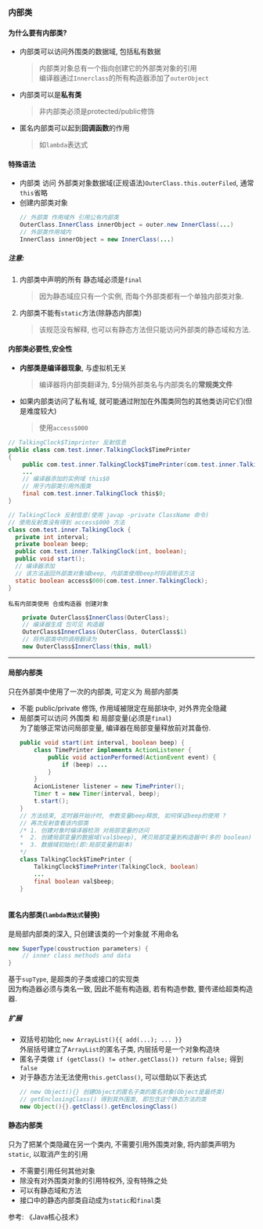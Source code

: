 ### 内部类

#### 为什么要有内部类?
- 内部类可以访问外围类的数据域, 包括私有数据
	>内部类对象总有一个指向创建它的外部类对象的引用    
	>编译器通过`Innerclass`的所有构造器添加了`outerObject`
- 内部类可以是**私有类**
	>非内部类必须是protected/public修饰
- 匿名内部类可以起到**回调函数**的作用
	>如`lambda`表达式
#### 特殊语法
- 内部类 访问 外部类对象数据域(正规语法)`OuterClass.this.outerFiled`, 通常`this`省略
- 创建内部类对象
	``` Java
	// 外部类 作用域外 引用公有内部类
	OuterClass.InnerClass innerObject = outer.new InnerClass(...)
	// 外部类作用域内
	InnerClass innerObject = new InnerClass(...)
	```
##### 注意:
1. 内部类中声明的所有 静态域必须是`final`
    >因为静态域应只有一个实例, 而每个外部类都有一个单独内部类对象.
2. 内部类不能有`static`方法(除静态内部类)
    >该规范没有解释, 也可以有静态方法但只能访问外部类的静态域和方法.

#### 内部类必要性,安全性
- **内部类是编译器现象**, 与虚拟机无关
    >编译器将内部类翻译为, $分隔外部类名与内部类名的**常规类文件**
- 如果内部类访问了私有域, 就可能通过附加在外围类同包的其他类访问它们(但是难度较大)
    >使用`access$000`
```Java
// TalkingClock$Timprinter 反射信息
public class com.test.inner.TalkingClock$TimePrinter
{
    public com.test.inner.TalkingClock$TimePrinter(com.test.inner.TalkingClock);
    ...
    // 编译器添加的实例域 this$0
    // 用于内部类引用外围类
    final com.test.inner.TalkingClock this$0;
}

// TalkingClock 反射信息(使用 javap -private ClassName 命令)
// 使用反射类没有得到 access$000 方法
class com.test.inner.TalkingClock {
  private int interval;
  private boolean beep;
  public com.test.inner.TalkingClock(int, boolean);
  public void start();
  // 编译器添加
  // 该方法返回外部类对象域beep, 内部类使用beep时将调用该方法
  static boolean access$000(com.test.inner.TalkingClock);
}
```
```!
私有内部类使用 合成构造器 创建对象
```
```Java
    private OuterClass$InnerClass(OuterClass);
    // 编译器生成 包可见 构造器
    OuterClass$InnerClass(OuterClass, OuterClass$1)
    // 将外部类中的调用翻译为
    new OuterClass$InnerClass(this, null)
```
---
#### 局部内部类
只在外部类中使用了一次的内部类, 可定义为 局部内部类
- 不能 public/private 修饰, 作用域被限定在局部块中, 对外界完全隐藏
- 局部类可以访问 外围类 和 局部变量(必须是`final`)     
为了能够正常访问局部变量, 编译器在局部变量释放前对其备份.
    ```java
    public void start(int interval, boolean beep) {
        class TimePrinter implements ActionListener {
            public void actionPerformed(ActionEvent event) {
                if (beep) ...      
            }
        }
        AcionListener listener = new TimePrinter();
        Timer t = new Timer(interval, beep);
        t.start();
    }
    // 方法结束, 定时器开始计时, 参数变量beep释放, 如何保证beep的使用 ?
    // 再次反射查看该内部类
    /* 1. 创建对象时编译器检测 对局部变量的访问
    *  2. 创建局部变量的数据域(val$beep), 拷贝局部变量到构造器中(多的 boolean)
    *  3. 数据域初始化(即:局部变量的副本)
    */
    class TalkingClock$TimePrinter {
        TalkingClock$TimePrinter(TalkingClock, boolean)
        ...
        final boolean val$beep;
    }
        
    ```
#### 匿名内部类(`lambda表达式`替换)
是局部内部类的深入, 只创建该类的一个对象就 不用命名
```Java
new SuperType(coustruction parameters) {
    // inner class methods and data
}
```
基于`supType`, 是超类的子类或接口的实现类    
因为构造器必须与类名一致, 因此不能有构造器, 若有构造参数, 要传递给超类构造器.
##### 扩展
- 双括号初始化 `new ArrayList(){{ add(...); ... }}`      
    外层括号建立了`ArrayList`的匿名子类, 内层括号是一个对象构造块
- 匿名子类做 `if (getClass() != other.getClass()) return false;` 得到 `false`
- 对于静态方法无法使用`this.getClass()`, 可以借助以下表达式
    ```Java
    // new Object(){} 创建Object的匿名子类的匿名对象(Object是最终类)
    // getEnclosingClass() 得到其外围类, 即包含这个静态方法的类
    new Object(){}.getClass().getEnclosingClass()
    ```
#### 静态内部类
只为了把某个类隐藏在另一个类内, 不需要引用外围类对象, 将内部类声明为`static`, 以取消产生的引用
- 不需要引用任何其他对象
- 除没有对外围类对象的引用特权外, 没有特殊之处
- 可以有静态域和方法
- 接口中的静态内部类自动成为`static`和`final`类

参考:  《Java核心技术》